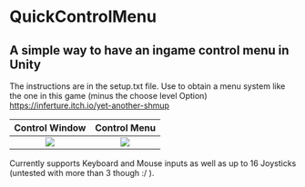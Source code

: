 # QuickControlMenu
## A simple way to have an ingame control menu in Unity

The instructions are in the setup.txt file.
Use to obtain a menu system like the one in this game (minus the choose level Option) https://inferture.itch.io/yet-another-shmup


Control Window             |  Control Menu
:-------------------------:|:-------------------------:
![](https://i.ibb.co/FVxFHjg/Controller-Window.png)  |  ![](https://media.giphy.com/media/gdSoz3rH4UiVIveXP0/giphy.gif)


Currently supports Keyboard and Mouse inputs as well as up to 16 Joysticks (untested with more than 3 though :/ ).
